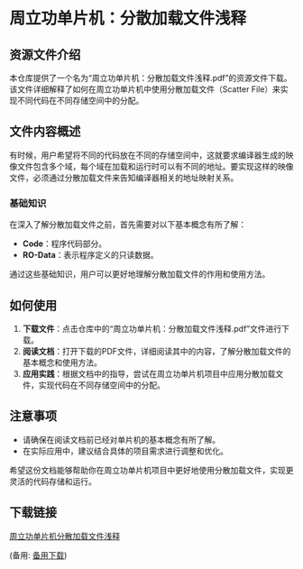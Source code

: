 # 周立功单片机：分散加载文件浅释

## 资源文件介绍

本仓库提供了一个名为“周立功单片机：分散加载文件浅释.pdf”的资源文件下载。该文件详细解释了如何在周立功单片机中使用分散加载文件（Scatter File）来实现不同代码在不同存储空间中的分配。

## 文件内容概述

有时候，用户希望将不同的代码放在不同的存储空间中，这就要求编译器生成的映像文件包含多个域，每个域在加载和运行时可以有不同的地址。要实现这样的映像文件，必须通过分散加载文件来告知编译器相关的地址映射关系。

### 基础知识

在深入了解分散加载文件之前，首先需要对以下基本概念有所了解：

- **Code**：程序代码部分。
- **RO-Data**：表示程序定义的只读数据。

通过这些基础知识，用户可以更好地理解分散加载文件的作用和使用方法。

## 如何使用

1. **下载文件**：点击仓库中的“周立功单片机：分散加载文件浅释.pdf”文件进行下载。
2. **阅读文档**：打开下载的PDF文件，详细阅读其中的内容，了解分散加载文件的基本概念和使用方法。
3. **应用实践**：根据文档中的指导，尝试在周立功单片机项目中应用分散加载文件，实现代码在不同存储空间中的分配。

## 注意事项

- 请确保在阅读文档前已经对单片机的基本概念有所了解。
- 在实际应用中，建议结合具体的项目需求进行调整和优化。

希望这份文档能够帮助你在周立功单片机项目中更好地使用分散加载文件，实现更灵活的代码存储和运行。

## 下载链接
[周立功单片机分散加载文件浅释](https://pan.quark.cn/s/d53650dd5e22) 

(备用: [备用下载](https://pan.baidu.com/s/1BVOoVpxFPkASGO7w2LJN0g?pwd=1234))
